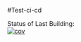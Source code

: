 #Test-ci-cd

Status of Last Building:<br>
[![cov](https://we-cli.github.io/jayin/badges/coverage.svg)](https://github.com/we-cli/jayin/actions)


